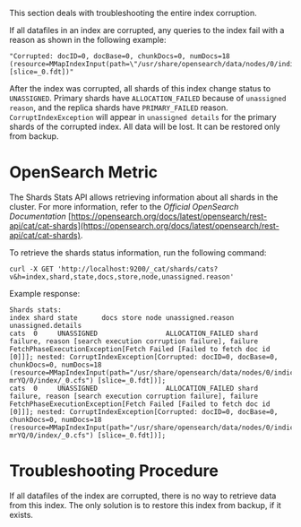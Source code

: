 This section deals with troubleshooting the entire index corruption.

If all datafiles in an index are corrupted, any queries to the index fail with a reason as shown in the following example:

```
"Corrupted: docID=0, docBase=0, chunkDocs=0, numDocs=18 (resource=MMapIndexInput(path=\"/usr/share/opensearch/data/nodes/0/indices/wXrcwF8fSTC_8nQQl8_IAg/0/index/_0.cfs\") [slice=_0.fdt])"
```

After the index was corrupted, all shards of this index change status to `UNASSIGNED`. Primary shards have `ALLOCATION_FAILED` because of `unassigned reason`, and the replica shards have `PRIMARY_FAILED` reason. `CorruptIndexException` will appear in `unassigned details` for the primary shards of the corrupted index. All data will be lost. It can be restored only from backup.

# OpenSearch Metric

The Shards Stats API allows retrieving information about all shards in the cluster. For more information, refer to the _Official OpenSearch Documentation_ [https://opensearch.org/docs/latest/opensearch/rest-api/cat/cat-shards](https://opensearch.org/docs/latest/opensearch/rest-api/cat/cat-shards).

To retrieve the shards status information, run the following command:

```curl -X GET 'http://localhost:9200/_cat/shards/cats?v&h=index,shard,state,docs,store,node,unassigned.reason'```

Example response:

```
Shards stats:
index shard state      docs store node unassigned.reason unassigned.details
cats  0     UNASSIGNED                 ALLOCATION_FAILED shard failure, reason [search execution corruption failure], failure FetchPhaseExecutionException[Fetch Failed [Failed to fetch doc id [0]]]; nested: CorruptIndexException[Corrupted: docID=0, docBase=0, chunkDocs=0, numDocs=18 (resource=MMapIndexInput(path="/usr/share/opensearch/data/nodes/0/indices/B8pC4O6ETv6tox7yq-mrYQ/0/index/_0.cfs") [slice=_0.fdt])];
cats  0     UNASSIGNED                 ALLOCATION_FAILED shard failure, reason [search execution corruption failure], failure FetchPhaseExecutionException[Fetch Failed [Failed to fetch doc id [0]]]; nested: CorruptIndexException[Corrupted: docID=0, docBase=0, chunkDocs=0, numDocs=18 (resource=MMapIndexInput(path="/usr/share/opensearch/data/nodes/0/indices/B8pC4O6ETv6tox7yq-mrYQ/0/index/_0.cfs") [slice=_0.fdt])];
```

# Troubleshooting Procedure

If all datafiles of the index are corrupted, there is no way to retrieve data from this index. The only solution is to restore this index from backup, if it exists.
